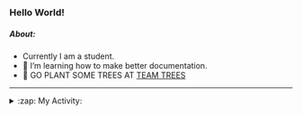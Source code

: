 ### Hello World!

##### About:
- Currently I am a student.
- 🌱 I’m learning how to make better documentation.
- 🌱 GO PLANT SOME TREES AT [TEAM TREES](https://teamtrees.org/)

---
<details>
  <summary>:zap: My Activity:</summary>
  
<!--START_SECTION:waka-->
![Code Time](http://img.shields.io/badge/Code%20Time-1%2C220%20hrs%2050%20mins-blue)

**I'm a Night 🦉** 

```text
🌞 Morning                1970 commits        ███░░░░░░░░░░░░░░░░░░░░░░   10.24 % 
🌆 Daytime                6504 commits        ████████░░░░░░░░░░░░░░░░░   33.80 % 
🌃 Evening                5519 commits        ███████░░░░░░░░░░░░░░░░░░   28.68 % 
🌙 Night                  5248 commits        ███████░░░░░░░░░░░░░░░░░░   27.28 % 
```
📅 **I'm Most Productive on Wednesday** 

```text
Monday                   2676 commits        ███░░░░░░░░░░░░░░░░░░░░░░   13.91 % 
Tuesday                  2641 commits        ███░░░░░░░░░░░░░░░░░░░░░░   13.73 % 
Wednesday                4527 commits        ██████░░░░░░░░░░░░░░░░░░░   23.53 % 
Thursday                 2518 commits        ███░░░░░░░░░░░░░░░░░░░░░░   13.09 % 
Friday                   2036 commits        ███░░░░░░░░░░░░░░░░░░░░░░   10.58 % 
Saturday                 1659 commits        ██░░░░░░░░░░░░░░░░░░░░░░░   08.62 % 
Sunday                   3184 commits        ████░░░░░░░░░░░░░░░░░░░░░   16.55 % 
```


📊 **This Week I Spent My Time On** 

```text
🔥 Editors: 
VS Code                  6 hrs 50 mins       ██████████████████░░░░░░░   70.71 % 
Android Studio           1 hr 52 mins        █████░░░░░░░░░░░░░░░░░░░░   19.43 % 
IntelliJ                 57 mins             ██░░░░░░░░░░░░░░░░░░░░░░░   09.85 % 

🐱‍💻 Projects: 
chacha-chaudhary-web     3 hrs               ████████░░░░░░░░░░░░░░░░░   31.12 % 
dev-pro-tips-bot         2 hrs 40 mins       ███████░░░░░░░░░░░░░░░░░░   27.68 % 
apiworkofcc              1 hr 11 mins        ███░░░░░░░░░░░░░░░░░░░░░░   12.33 % 
py-series                45 mins             ██░░░░░░░░░░░░░░░░░░░░░░░   07.84 % 
QA-Application           40 mins             ██░░░░░░░░░░░░░░░░░░░░░░░   06.98 % 
```


 Last Updated on 05/10/2023 17:11:47 UTC
<!--END_SECTION:waka-->
</details>
